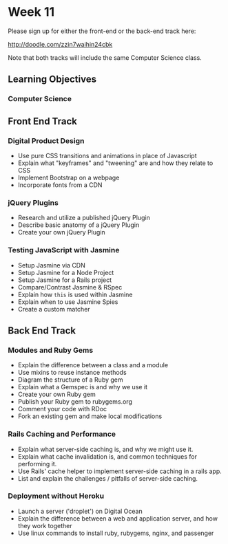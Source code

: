 # Week 11

Please sign up for either the front-end or the back-end track here:

http://doodle.com/zzin7waihin24cbk

Note that both tracks will include the same Computer Science class.

## Learning Objectives

### Computer Science

## Front End Track

### Digital Product Design

- Use pure CSS transitions and animations in place of Javascript
- Explain what "keyframes" and "tweening" are and how they relate to CSS
- Implement Bootstrap on a webpage
- Incorporate fonts from a CDN

### jQuery Plugins

- Research and utilize a published jQuery Plugin
- Describe basic anatomy of a jQuery Plugin
- Create your own jQuery Plugin

### Testing JavaScript with Jasmine

- Setup Jasmine via CDN
- Setup Jasmine for a Node Project
- Setup Jasmine for a Rails project
- Compare/Contrast Jasmine & RSpec
- Explain how `this` is used within Jasmine
- Explain when to use Jasmine Spies
- Create a custom matcher

## Back End Track

### Modules and Ruby Gems

- Explain the difference between a class and a module
- Use mixins to reuse instance methods
- Diagram the structure of a Ruby gem
- Explain what a Gemspec is and why we use it
- Create your own Ruby gem
- Publish your Ruby gem to rubygems.org
- Comment your code with RDoc
- Fork an existing gem and make local modifications

### Rails Caching and Performance

* Explain what server-side caching is, and why we might use it.
* Explain what cache invalidation is, and common techniques for performing it.
* Use Rails' cache helper to implement server-side caching in a rails app.
* List and explain the challenges / pitfalls of server-side caching.

### Deployment without Heroku

* Launch a server ('droplet') on Digital Ocean
* Explain the difference between a web and application server, and how they work
  together
* Use linux commands to install ruby, rubygems, nginx, and passenger
